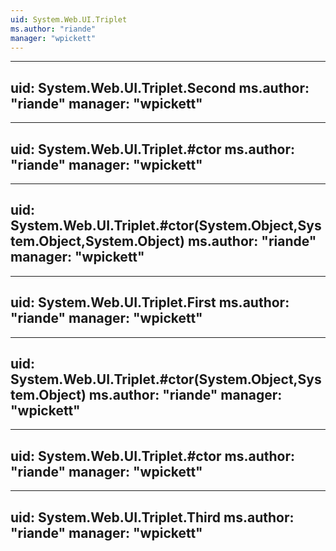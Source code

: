 ```yaml
---
uid: System.Web.UI.Triplet
ms.author: "riande"
manager: "wpickett"
---
```


---
uid: System.Web.UI.Triplet.Second
ms.author: "riande"
manager: "wpickett"
---

---
uid: System.Web.UI.Triplet.#ctor
ms.author: "riande"
manager: "wpickett"
---

---
uid: System.Web.UI.Triplet.#ctor(System.Object,System.Object,System.Object)
ms.author: "riande"
manager: "wpickett"
---

---
uid: System.Web.UI.Triplet.First
ms.author: "riande"
manager: "wpickett"
---

---
uid: System.Web.UI.Triplet.#ctor(System.Object,System.Object)
ms.author: "riande"
manager: "wpickett"
---

---
uid: System.Web.UI.Triplet.#ctor
ms.author: "riande"
manager: "wpickett"
---

---
uid: System.Web.UI.Triplet.Third
ms.author: "riande"
manager: "wpickett"
---
